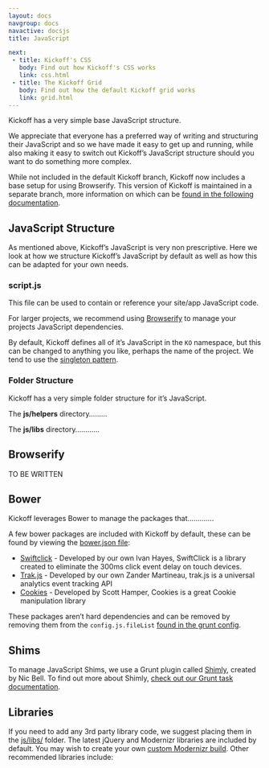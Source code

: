 ```yaml
---
layout: docs
navgroup: docs
navactive: docsjs
title: JavaScript

next:
 - title: Kickoff's CSS
   body: Find out how Kickoff's CSS works
   link: css.html
 - title: The Kickoff Grid
   body: Find out how the default Kickoff grid works
   link: grid.html
---
```


Kickoff has a very simple base JavaScript structure.

We appreciate that everyone has a preferred way of writing and structuring their JavaScript and so we have made it easy to get up and running, while also making it easy to switch out Kickoff’s JavaScript structure should you want to do something more complex.

While not included in the default Kickoff branch, Kickoff now includes a base setup for using Browserify.  This version of Kickoff is maintained in a separate branch, more information on which can be [found in the following documentation]().

## JavaScript Structure

As mentioned above, Kickoff’s JavaScript is very non prescriptive.  Here we look at how we structure Kickoff’s JavaScript by default as well as how this can be adapted for your own needs.

### script.js

This file can be used to contain or reference your site/app JavaScript code.

For larger projects, we recommend using [Browserify](#js-browserify) to manage your projects JavaScript dependencies.

By default, Kickoff defines all of it’s JavaScript in the `KO` namespace, but this can be changed to anything you like, perhaps the name of the project. We tend to use the [singleton pattern](http://addyosmani.com/resources/essentialjsdesignpatterns/book/#singletonpatternjavascript).

### Folder Structure

Kickoff has a very simple folder structure for it’s JavaScript.

The **js/helpers** directory………

The **js/libs** directory…………

<a name="js-browserify"></a>
## Browserify

TO BE WRITTEN

<a name="js-bower"></a>
## Bower

Kickoff leverages Bower to manage the packages that………….

A few bower packages are included with Kickoff by default, these can be found by viewing the [bower.json file](https://github.com/tmwagency/kickoff/blob/master/bower.json):

* [Swiftclick](https://github.com/tmwagency/swiftclick) - Developed by our own Ivan Hayes, SwiftClick is a library created to eliminate the 300ms click event delay on touch devices.
* [Trak.js](https://github.com/tmwagency/trak.js) - Developed by our own Zander Martineau, trak.js is a universal analytics event tracking API
* [Cookies](https://github.com/ScottHamper/Cookies/) - Developed by Scott Hamper, Cookies is a great Cookie manipulation library

These packages aren’t hard dependencies and can be removed by removing them from the `config.js.fileList` [found in the grunt config](grunt.html#config-js).


## Shims

To manage JavaScript Shims, we use a Grunt plugin called [Shimly](https://github.com/nicbell/Shimly), created by  Nic Bell.  To find out more about Shimly, [check out our Grunt task documentation](grunt.html#task-shimly).


## Libraries

If you need to add any 3rd party library code, we suggest placing them in the [js/libs/](https://github.com/tmwagency/kickoff/tree/master/js/libs) folder. The latest jQuery and Modernizr libraries are included by default. You may wish to create your own [custom Modernizr build](http://www.modernizr.com/download/). Other recommended libraries include:


